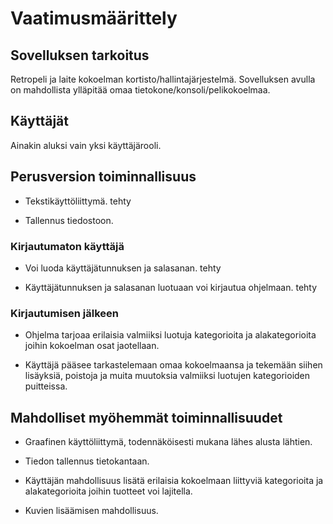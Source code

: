 # Vaatimusmäärittely

## Sovelluksen tarkoitus

Retropeli ja laite kokoelman kortisto/hallintajärjestelmä.
Sovelluksen avulla on mahdollista ylläpitää omaa tietokone/konsoli/pelikokoelmaa. 

## Käyttäjät

Ainakin aluksi vain yksi käyttäjärooli. 

## Perusversion toiminnallisuus

- Tekstikäyttöliittymä.   tehty

- Tallennus tiedostoon.


### Kirjautumaton käyttäjä

- Voi luoda käyttäjätunnuksen ja salasanan.                            tehty

- Käyttäjätunnuksen ja salasanan luotuaan voi kirjautua ohjelmaan.     tehty

### Kirjautumisen jälkeen

- Ohjelma tarjoaa erilaisia valmiiksi luotuja kategorioita ja alakategorioita joihin kokoelman osat jaotellaan.

- Käyttäjä pääsee tarkastelemaan omaa kokoelmaansa ja tekemään siihen lisäyksiä, poistoja ja muita muutoksia valmiiksi luotujen kategorioiden puitteissa.

 
## Mahdolliset myöhemmät toiminnallisuudet

- Graafinen käyttöliittymä, todennäköisesti mukana lähes alusta lähtien.

- Tiedon tallennus tietokantaan.

- Käyttäjän mahdollisuus lisätä erilaisia kokoelmaan liittyviä kategorioita ja alakategorioita joihin tuotteet voi lajitella.

- Kuvien lisäämisen mahdollisuus.



